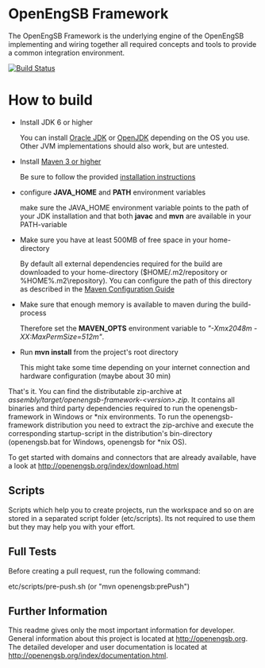 OpenEngSB Framework
==========================

The OpenEngSB Framework is the underlying engine of the OpenEngSB implementing and wiring together all required
concepts and tools to provide a common integration environment.

[![Build Status](https://travis-ci.org/openengsb/openengsb.png?branch=master)](https://travis-ci.org/openengsb/openengsb)

How to build
==========================

* Install JDK 6 or higher

  You can install [Oracle JDK](http://www.oracle.com/technetwork/java/javase/downloads/index.html) or
  [OpenJDK](http://openjdk.java.net/install/index.html) depending on the OS you use.
  Other JVM implementations should also work, but are untested.

* Install [Maven 3 or higher](http://maven.apache.org/download.html)

  Be sure to follow the provided [installation instructions](http://maven.apache.org/download.html#Installation)

* configure **JAVA_HOME** and **PATH** environment variables

  make sure the JAVA_HOME environment variable points to the path of your JDK installation and that both **javac** and
  **mvn** are available in your PATH-variable

* Make sure you have at least 500MB of free space in your home-directory

  By default all external dependencies required for the build are downloaded to your home-directory
  ($HOME/.m2/repository or %HOME%\.m2\repository).
  You can configure the path of this directory as described in the
  [Maven Configuration Guide](http://maven.apache.org/guides/mini/guide-configuring-maven.html)

* Make sure that enough memory is available to maven during the build-process

  Therefore set the **MAVEN_OPTS** environment variable to *"-Xmx2048m -XX:MaxPermSize=512m"*.

* Run **mvn install** from the project's root directory

  This might take some time depending on your internet connection and hardware configuration (maybe about 30 min)

That's it. You can find the distributable zip-archive at *assembly/target/openengsb-framework-\<version\>.zip*.
It contains all binaries and third party dependencies required to run the openengsb-framework in Windows or *nix
environments.
To run the openengsb-framework distribution you need to extract the zip-archive and execute the corresponding
startup-script in the distribution's bin-directory (openengsb.bat for Windows, openengsb for *nix OS).

To get started with domains and connectors that are already available, have a look at
http://openengsb.org/index/download.html

Scripts
-------
Scripts which help you to create projects, run the workspace and so on are stored in a separated script folder
(etc/scripts).
Its not required to use them but they may help you with your effort.

Full Tests
----------
Before creating a pull request, run the following command:

etc/scripts/pre-push.sh (or "mvn openengsb:prePush")

Further Information
-------------------
This readme gives only the most important information for developer. General information about this project is located
at http://openengsb.org.
The detailed developer and user documentation is located at http://openengsb.org/index/documentation.html.

